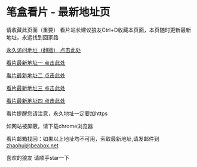 # 笔盒看片 - 最新地址页

请收藏此页面（重要）
看片站长建议狼友Ctrl+D收藏本页面，本页随时更新最新地址，永远找到回家路

[永久访问地址（翻牆） 点击此处](https://beabox.net/)

[看片最新地址一 点击此处](https://h1fub8sf.top)

[看片最新地址二 点击此处](https://bxu9l1r4n0.shop)

[看片最新地址三 点击此处](https://bxb0a4c3e9.shop)

[看片最新地址四 点击此处](https://bxf2h2q4v8.shop)

看片提醒您请注意，永久地址一定要加https

如网站被屏蔽，请下载chrome浏览器

看片邮箱找回：如果以上地址均不可用，索取最新地址,请发邮件到 zhaohui@beabox.net

喜欢的狼友 请顺手star一下